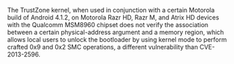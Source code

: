 The TrustZone kernel, when used in conjunction with a certain Motorola build of Android 4.1.2, on Motorola Razr HD, Razr M, and Atrix HD devices with the Qualcomm MSM8960 chipset does not verify the association between a certain physical-address argument and a memory region, which allows local users to unlock the bootloader by using kernel mode to perform crafted 0x9 and 0x2 SMC operations, a different vulnerability than CVE-2013-2596.